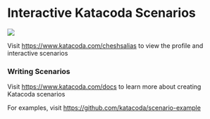 # Interactive Katacoda Scenarios

[![](http://shields.katacoda.com/katacoda/cheshsalias/count.svg)](https://www.katacoda.com/cheshsalias "Get your profile on Katacoda.com")

Visit https://www.katacoda.com/cheshsalias to view the profile and interactive scenarios

### Writing Scenarios
Visit https://www.katacoda.com/docs to learn more about creating Katacoda scenarios

For examples, visit https://github.com/katacoda/scenario-example
